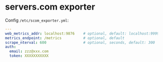 # servers.com exporter

Config `/etc/scom_exporter.yml`:

```yaml
---
web_metrics_addr: localhost:9876    # optional, default: localhost:9999
metrics_endpoint: /metrics          # optional, default
scrape_nterval: 600                 # optional, seconds, default: 300
auth:
  email: zzz@xxx.com
  token: XXXXXXXXXXX
```
